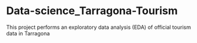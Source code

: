 # Data-science_Tarragona-Tourism
This project performs an exploratory data analysis (EDA) of official tourism data in Tarragona
